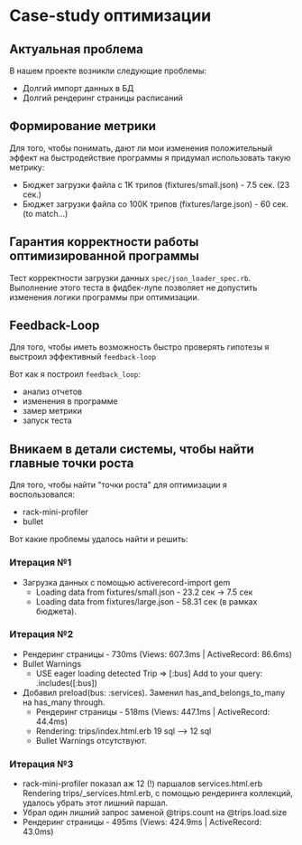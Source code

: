 # Case-study оптимизации

## Актуальная проблема
В нашем проекте возникли следующие проблемы:
* Долгий импорт данных в БД
* Долгий рендеринг страницы расписаний

## Формирование метрики
Для того, чтобы понимать, дают ли мои изменения положительный эффект на быстродействие программы я придумал использовать такую метрику:
* Бюджет загрузки файла c 1K трипов (fixtures/small.json) - 7.5 сек. (23 сек.)
* Бюджет загрузки файла со 100К трипов (fixtures/large.json) - 60 сек. (to match...)

## Гарантия корректности работы оптимизированной программы
Тест корректности загрузки данных `spec/json_loader_spec.rb`. Выполнение этого теста в фидбек-лупе позволяет не допустить изменения логики программы при оптимизации.

## Feedback-Loop
Для того, чтобы иметь возможность быстро проверять гипотезы я выстроил эффективный `feedback-loop`

Вот как я построил `feedback_loop`:
- анализ отчетов
- изменения в программе
- замер метрики
- запуск теста

## Вникаем в детали системы, чтобы найти главные точки роста
Для того, чтобы найти "точки роста" для оптимизации я воспользовался:
- rack-mini-profiler
- bullet

Вот какие проблемы удалось найти и решить:

### Итерация №1
- Загрузка данных с помощью activerecord-import gem
    * Loading data from fixtures/small.json - 23.2 сек -> 7.5 сек
    * Loading data from fixtures/large.json - 58.31 сек (в рамках бюджета).

### Итерация №2
- Рендеринг страницы - 730ms (Views: 607.3ms | ActiveRecord: 86.6ms)
- Bullet Warnings
  * USE eager loading detected Trip => [:bus] Add to your query: .includes([:bus])
- Добавил preload(bus: :services). Заменил has_and_belongs_to_many на has_many through.
  - Рендеринг страницы - 518ms (Views: 447.1ms | ActiveRecord: 44.4ms)
  - Rendering: trips/index.html.erb 19 sql --> 12 sql
  - Bullet Warnings отсутствуют.

### Итерация №3
- rack-mini-profiler показал аж 12 (!) паршалов services.html.erb Rendering trips/_services.html.erb, с помощью рендеринга коллекций, удалось убрать этот лишний паршал.
- Убрал один лишний запрос заменой @trips.count на @trips.load.size
- Рендеринг страницы - 495ms (Views: 424.9ms | ActiveRecord: 43.0ms)